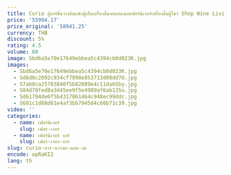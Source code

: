 ```yaml
---
title: Curio ตู้บาร์ชั้นวางติดผนังตู้เย็นเครื่องดื่มจอแสดงผลเฟอร์นิเจอร์เครื่องดื่มตู้โชว์ Shop Wine Living Vitrina Room Glass
price: '55994.17'
price_original: '58941.25'
currency: THB
discount: 5%
rating: 4.5
volume: 60
image: Sbd6a5e70e17649ebbea5c4394cb0d023K.jpg
images:
  - Sbd6a5e70e17649ebbea5c4394cb0d023K.jpg
  - Sd6d0c2092c934cf7998e853713d00dd7U.jpg
  - S7ab8ca25703840f5b82089e4c11da65by.jpg
  - S84d78fed8a3d45ee9f5e4989af6ab135u.jpg
  - Sd61794de6f5b4317861464c948ec99ddc.jpg
  - S681c1d88d61e4af3bb7945d4c60b71c39.jpg
video: ''
categories:
  - name: เฟอร์นิเจอร์
    slug: เฟอร-เจอร
  - name: เฟอร์นิเจอร์ บาร์
    slug: เฟอร-เจอร-บาร
slug: curio-บาร-นวางต-ดผน-งต
encode: opRaKI2
lang: th
---
```

  
